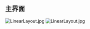 ## 主界面
![LinearLayout.jpg](https://github.com/Queeee/AndroidSchoolwork/blob/master/6.Intent/Screenshot/Screenshot1.png)
![LinearLayout.jpg](https://github.com/Queeee/AndroidSchoolwork/blob/master/6.Intent/Screenshot/Screenshot2.png)